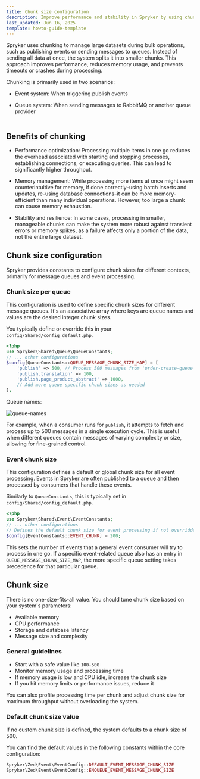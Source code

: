 ```yaml
---
title: Chunk size configuration
description: Improve performance and stability in Spryker by using chunking for bulk operations. Configure chunk sizes for events and queues to optimize memory use, throughput, and resilience.
last_updated: Jun 16, 2025
template: howto-guide-template
---
```



Spryker uses chunking to manage large datasets during bulk operations, such as publishing events or sending messages to queues. Instead of sending all data at once, the system splits it into smaller chunks. This approach improves performance, reduces memory usage, and prevents timeouts or crashes during processing.

Chunking is primarily used in two scenarios:

- Event system: When triggering publish events

- Queue system: When sending messages to RabbitMQ or another queue provider


<!-- draw.io diagram -->
<div class="mxgraph" style="max-width:100%;border:1px solid transparent;" data-mxgraph="{&quot;highlight&quot;:&quot;#0000ff&quot;,&quot;nav&quot;:true,&quot;resize&quot;:true,&quot;dark-mode&quot;:&quot;auto&quot;,&quot;toolbar&quot;:&quot;zoom layers tags lightbox&quot;,&quot;edit&quot;:&quot;_blank&quot;,&quot;xml&quot;:&quot;&lt;mxfile host=\&quot;ac.draw.io\&quot; agent=\&quot;Mozilla/5.0 (Macintosh; Intel Mac OS X 10_15_7) AppleWebKit/537.36 (KHTML, like Gecko) Chrome/140.0.0.0 Safari/537.36\&quot; version=\&quot;28.2.3\&quot;&gt;\n  &lt;diagram id=\&quot;OwtX2WE343LPe51k21Z6\&quot; name=\&quot;Page-1\&quot;&gt;\n    &lt;mxGraphModel dx=\&quot;1239\&quot; dy=\&quot;15\&quot; grid=\&quot;1\&quot; gridSize=\&quot;10\&quot; guides=\&quot;1\&quot; tooltips=\&quot;1\&quot; connect=\&quot;1\&quot; arrows=\&quot;1\&quot; fold=\&quot;1\&quot; page=\&quot;1\&quot; pageScale=\&quot;1\&quot; pageWidth=\&quot;827\&quot; pageHeight=\&quot;1169\&quot; math=\&quot;0\&quot; shadow=\&quot;0\&quot;&gt;\n      &lt;root&gt;\n        &lt;mxCell id=\&quot;0\&quot; /&gt;\n        &lt;mxCell id=\&quot;1\&quot; parent=\&quot;0\&quot; /&gt;\n        &lt;mxCell id=\&quot;dQrSTI_mmpNdN6wkRnZ8-1\&quot; value=\&quot;\&quot; style=\&quot;rounded=0;whiteSpace=wrap;html=1;strokeColor=#33CCA6;\&quot; parent=\&quot;1\&quot; vertex=\&quot;1\&quot;&gt;\n          &lt;mxGeometry x=\&quot;830\&quot; y=\&quot;1542.75\&quot; width=\&quot;820\&quot; height=\&quot;235.51\&quot; as=\&quot;geometry\&quot; /&gt;\n        &lt;/mxCell&gt;\n        &lt;mxCell id=\&quot;dQrSTI_mmpNdN6wkRnZ8-2\&quot; value=\&quot;\&quot; style=\&quot;shape=cylinder3;whiteSpace=wrap;html=1;boundedLbl=1;backgroundOutline=1;size=15;rotation=90;fillColor=#33CCA6;opacity=40;\&quot; parent=\&quot;1\&quot; vertex=\&quot;1\&quot;&gt;\n          &lt;mxGeometry x=\&quot;996.7699999999999\&quot; y=\&quot;1460\&quot; width=\&quot;118.32\&quot; height=\&quot;416.08\&quot; as=\&quot;geometry\&quot; /&gt;\n        &lt;/mxCell&gt;\n        &lt;mxCell id=\&quot;dQrSTI_mmpNdN6wkRnZ8-3\&quot; value=\&quot;\&quot; style=\&quot;rounded=0;whiteSpace=wrap;html=1;dashed=1;fillColor=default;opacity=50;\&quot; parent=\&quot;1\&quot; vertex=\&quot;1\&quot;&gt;\n          &lt;mxGeometry x=\&quot;1051.1099999999997\&quot; y=\&quot;1629.73\&quot; width=\&quot;162.89\&quot; height=\&quot;80\&quot; as=\&quot;geometry\&quot; /&gt;\n        &lt;/mxCell&gt;\n        &lt;mxCell id=\&quot;dQrSTI_mmpNdN6wkRnZ8-4\&quot; value=\&quot;Message\&quot; style=\&quot;rounded=1;whiteSpace=wrap;html=1;fillColor=#fff2cc;strokeColor=#d6b656;fontSize=10;\&quot; parent=\&quot;1\&quot; vertex=\&quot;1\&quot;&gt;\n          &lt;mxGeometry x=\&quot;1061.6099999999997\&quot; y=\&quot;1641.32\&quot; width=\&quot;62.89\&quot; height=\&quot;60\&quot; as=\&quot;geometry\&quot; /&gt;\n        &lt;/mxCell&gt;\n        &lt;mxCell id=\&quot;dQrSTI_mmpNdN6wkRnZ8-5\&quot; value=\&quot;&amp;lt;font style=&amp;quot;font-size: 10px;&amp;quot;&amp;gt;Message&amp;lt;/font&amp;gt;\&quot; style=\&quot;rounded=1;whiteSpace=wrap;html=1;fillColor=#fff2cc;strokeColor=#d6b656;fontSize=10;\&quot; parent=\&quot;1\&quot; vertex=\&quot;1\&quot;&gt;\n          &lt;mxGeometry x=\&quot;1140.6099999999997\&quot; y=\&quot;1641.32\&quot; width=\&quot;62.89\&quot; height=\&quot;60\&quot; as=\&quot;geometry\&quot; /&gt;\n        &lt;/mxCell&gt;\n        &lt;mxCell id=\&quot;dQrSTI_mmpNdN6wkRnZ8-6\&quot; value=\&quot;Message\&quot; style=\&quot;rounded=1;whiteSpace=wrap;html=1;fillColor=#fff2cc;strokeColor=#d6b656;fontSize=10;\&quot; parent=\&quot;1\&quot; vertex=\&quot;1\&quot;&gt;\n          &lt;mxGeometry x=\&quot;953.9999999999999\&quot; y=\&quot;1641.32\&quot; width=\&quot;62.89\&quot; height=\&quot;60\&quot; as=\&quot;geometry\&quot; /&gt;\n        &lt;/mxCell&gt;\n        &lt;mxCell id=\&quot;dQrSTI_mmpNdN6wkRnZ8-7\&quot; value=\&quot;Message\&quot; style=\&quot;rounded=1;whiteSpace=wrap;html=1;fillColor=#fff2cc;strokeColor=#d6b656;fontSize=10;\&quot; parent=\&quot;1\&quot; vertex=\&quot;1\&quot;&gt;\n          &lt;mxGeometry x=\&quot;865.9999999999999\&quot; y=\&quot;1641.32\&quot; width=\&quot;62.89\&quot; height=\&quot;60\&quot; as=\&quot;geometry\&quot; /&gt;\n        &lt;/mxCell&gt;\n        &lt;mxCell id=\&quot;dQrSTI_mmpNdN6wkRnZ8-8\&quot; value=\&quot;\&quot; style=\&quot;verticalLabelPosition=bottom;shadow=0;dashed=1;align=center;html=1;verticalAlign=top;strokeWidth=3;shape=mxgraph.mockup.markup.line;strokeColor=#FFFFFF;rotation=90;\&quot; parent=\&quot;1\&quot; vertex=\&quot;1\&quot;&gt;\n          &lt;mxGeometry x=\&quot;883.1899999999999\&quot; y=\&quot;1660.3600000000001\&quot; width=\&quot;121.27\&quot; height=\&quot;20\&quot; as=\&quot;geometry\&quot; /&gt;\n        &lt;/mxCell&gt;\n        &lt;mxCell id=\&quot;dQrSTI_mmpNdN6wkRnZ8-9\&quot; value=\&quot;\&quot; style=\&quot;verticalLabelPosition=bottom;shadow=0;dashed=1;align=center;html=1;verticalAlign=top;strokeWidth=3;shape=mxgraph.mockup.markup.line;strokeColor=#FFFFFF;rotation=90;\&quot; parent=\&quot;1\&quot; vertex=\&quot;1\&quot;&gt;\n          &lt;mxGeometry x=\&quot;972.16\&quot; y=\&quot;1658.4\&quot; width=\&quot;117.32\&quot; height=\&quot;20\&quot; as=\&quot;geometry\&quot; /&gt;\n        &lt;/mxCell&gt;\n        &lt;mxCell id=\&quot;dQrSTI_mmpNdN6wkRnZ8-10\&quot; value=\&quot;&amp;lt;font style=&amp;quot;font-size: 10px;&amp;quot;&amp;gt;&amp;lt;b&amp;gt;Chunk&amp;lt;/b&amp;gt;&amp;lt;/font&amp;gt;\&quot; style=\&quot;text;html=1;strokeColor=none;fillColor=none;align=center;verticalAlign=middle;whiteSpace=wrap;rounded=0;\&quot; parent=\&quot;1\&quot; vertex=\&quot;1\&quot;&gt;\n          &lt;mxGeometry x=\&quot;1101.85\&quot; y=\&quot;1605.73\&quot; width=\&quot;60\&quot; height=\&quot;30\&quot; as=\&quot;geometry\&quot; /&gt;\n        &lt;/mxCell&gt;\n        &lt;mxCell id=\&quot;dQrSTI_mmpNdN6wkRnZ8-11\&quot; value=\&quot;&amp;lt;font style=&amp;quot;font-size: 10px;&amp;quot;&amp;gt;&amp;lt;span&amp;gt;Message Queue&amp;lt;/span&amp;gt;&amp;lt;/font&amp;gt;\&quot; style=\&quot;text;html=1;strokeColor=none;fillColor=none;align=center;verticalAlign=middle;whiteSpace=wrap;rounded=0;fontStyle=0\&quot; parent=\&quot;1\&quot; vertex=\&quot;1\&quot;&gt;\n          &lt;mxGeometry x=\&quot;987.9999999999999\&quot; y=\&quot;1581.68\&quot; width=\&quot;110\&quot; height=\&quot;30\&quot; as=\&quot;geometry\&quot; /&gt;\n        &lt;/mxCell&gt;\n        &lt;mxCell id=\&quot;dQrSTI_mmpNdN6wkRnZ8-12\&quot; style=\&quot;edgeStyle=orthogonalEdgeStyle;rounded=0;orthogonalLoop=1;jettySize=auto;html=1;entryX=0;entryY=0.5;entryDx=0;entryDy=0;endArrow=classicThin;endFill=1;exitX=0.455;exitY=0;exitDx=0;exitDy=0;exitPerimeter=0;\&quot; parent=\&quot;1\&quot; source=\&quot;dQrSTI_mmpNdN6wkRnZ8-2\&quot; target=\&quot;dQrSTI_mmpNdN6wkRnZ8-15\&quot; edge=\&quot;1\&quot;&gt;\n          &lt;mxGeometry relative=\&quot;1\&quot; as=\&quot;geometry\&quot;&gt;\n            &lt;mxPoint x=\&quot;1275.7199999999998\&quot; y=\&quot;1663.33\&quot; as=\&quot;sourcePoint\&quot; /&gt;\n            &lt;mxPoint x=\&quot;1330.7199999999998\&quot; y=\&quot;1663.33\&quot; as=\&quot;targetPoint\&quot; /&gt;\n          &lt;/mxGeometry&gt;\n        &lt;/mxCell&gt;\n        &lt;mxCell id=\&quot;dQrSTI_mmpNdN6wkRnZ8-13\&quot; style=\&quot;edgeStyle=orthogonalEdgeStyle;rounded=0;orthogonalLoop=1;jettySize=auto;html=1;endArrow=classicThin;endFill=1;exitX=0.991;exitY=0.422;exitDx=0;exitDy=0;exitPerimeter=0;\&quot; parent=\&quot;1\&quot; edge=\&quot;1\&quot;&gt;\n          &lt;mxGeometry relative=\&quot;1\&quot; as=\&quot;geometry\&quot;&gt;\n            &lt;mxPoint x=\&quot;1477.23\&quot; y=\&quot;1650.27\&quot; as=\&quot;sourcePoint\&quot; /&gt;\n            &lt;mxPoint x=\&quot;1543.8899999999999\&quot; y=\&quot;1649.75\&quot; as=\&quot;targetPoint\&quot; /&gt;\n            &lt;Array as=\&quot;points\&quot;&gt;\n              &lt;mxPoint x=\&quot;1543.8899999999999\&quot; y=\&quot;1650.75\&quot; /&gt;\n            &lt;/Array&gt;\n          &lt;/mxGeometry&gt;\n        &lt;/mxCell&gt;\n        &lt;mxCell id=\&quot;dQrSTI_mmpNdN6wkRnZ8-14\&quot; value=\&quot;&amp;lt;font style=&amp;quot;&amp;quot;&amp;gt;&amp;lt;br&amp;gt;&amp;lt;font style=&amp;quot;font-size: 8px;&amp;quot;&amp;gt;Database&amp;lt;/font&amp;gt;&amp;lt;/font&amp;gt;\&quot; style=\&quot;strokeWidth=2;html=1;shape=mxgraph.flowchart.database;whiteSpace=wrap;fillColor=#33CCA6;strokeColor=#FFFFFF;fontColor=#000000;\&quot; parent=\&quot;1\&quot; vertex=\&quot;1\&quot;&gt;\n          &lt;mxGeometry x=\&quot;1566.8899999999999\&quot; y=\&quot;1624.75\&quot; width=\&quot;55\&quot; height=\&quot;70\&quot; as=\&quot;geometry\&quot; /&gt;\n        &lt;/mxCell&gt;\n        &lt;mxCell id=\&quot;dQrSTI_mmpNdN6wkRnZ8-15\&quot; value=\&quot;\&quot; style=\&quot;rounded=0;whiteSpace=wrap;html=1;fillColor=#dae8fc;strokeColor=#6c8ebf;\&quot; parent=\&quot;1\&quot; vertex=\&quot;1\&quot;&gt;\n          &lt;mxGeometry x=\&quot;1338.31\&quot; y=\&quot;1582.75\&quot; width=\&quot;120\&quot; height=\&quot;160\&quot; as=\&quot;geometry\&quot; /&gt;\n        &lt;/mxCell&gt;\n        &lt;mxCell id=\&quot;dQrSTI_mmpNdN6wkRnZ8-16\&quot; value=\&quot;&amp;lt;font style=&amp;quot;font-size: 10px;&amp;quot;&amp;gt;Chunk&amp;lt;/font&amp;gt;\&quot; style=\&quot;text;html=1;strokeColor=none;fillColor=none;align=center;verticalAlign=middle;whiteSpace=wrap;rounded=0;\&quot; parent=\&quot;1\&quot; vertex=\&quot;1\&quot;&gt;\n          &lt;mxGeometry x=\&quot;1268.8899999999999\&quot; y=\&quot;1637.75\&quot; width=\&quot;60\&quot; height=\&quot;30\&quot; as=\&quot;geometry\&quot; /&gt;\n        &lt;/mxCell&gt;\n        &lt;mxCell id=\&quot;dQrSTI_mmpNdN6wkRnZ8-17\&quot; value=\&quot;&amp;lt;font style=&amp;quot;font-size: 10px;&amp;quot;&amp;gt;DB Transactions&amp;lt;/font&amp;gt;\&quot; style=\&quot;text;html=1;strokeColor=none;fillColor=none;align=center;verticalAlign=middle;whiteSpace=wrap;rounded=0;\&quot; parent=\&quot;1\&quot; vertex=\&quot;1\&quot;&gt;\n          &lt;mxGeometry x=\&quot;1480.2199999999998\&quot; y=\&quot;1607.75\&quot; width=\&quot;60\&quot; height=\&quot;30\&quot; as=\&quot;geometry\&quot; /&gt;\n        &lt;/mxCell&gt;\n        &lt;mxCell id=\&quot;dQrSTI_mmpNdN6wkRnZ8-18\&quot; value=\&quot;&amp;lt;font style=&amp;quot;font-size: 10px;&amp;quot;&amp;gt;Message&amp;lt;/font&amp;gt;\&quot; style=\&quot;rounded=1;whiteSpace=wrap;html=1;fillColor=#fff2cc;strokeColor=#d6b656;fontSize=10;\&quot; parent=\&quot;1\&quot; vertex=\&quot;1\&quot;&gt;\n          &lt;mxGeometry x=\&quot;1366.1099999999997\&quot; y=\&quot;1596.73\&quot; width=\&quot;62.89\&quot; height=\&quot;60\&quot; as=\&quot;geometry\&quot; /&gt;\n        &lt;/mxCell&gt;\n        &lt;mxCell id=\&quot;dQrSTI_mmpNdN6wkRnZ8-19\&quot; value=\&quot;&amp;lt;font style=&amp;quot;font-size: 10px;&amp;quot;&amp;gt;Message&amp;lt;/font&amp;gt;\&quot; style=\&quot;rounded=1;whiteSpace=wrap;html=1;fillColor=#fff2cc;strokeColor=#d6b656;fontSize=10;\&quot; parent=\&quot;1\&quot; vertex=\&quot;1\&quot;&gt;\n          &lt;mxGeometry x=\&quot;1366.87\&quot; y=\&quot;1669.26\&quot; width=\&quot;62.89\&quot; height=\&quot;60\&quot; as=\&quot;geometry\&quot; /&gt;\n        &lt;/mxCell&gt;\n        &lt;mxCell id=\&quot;dQrSTI_mmpNdN6wkRnZ8-20\&quot; value=\&quot;&amp;lt;font style=&amp;quot;font-size: 10px;&amp;quot;&amp;gt;&amp;lt;span&amp;gt;Processing&amp;lt;/span&amp;gt;&amp;lt;/font&amp;gt;\&quot; style=\&quot;text;html=1;strokeColor=none;fillColor=none;align=center;verticalAlign=middle;whiteSpace=wrap;rounded=0;fontStyle=0\&quot; parent=\&quot;1\&quot; vertex=\&quot;1\&quot;&gt;\n          &lt;mxGeometry x=\&quot;1343.31\&quot; y=\&quot;1555.7\&quot; width=\&quot;110\&quot; height=\&quot;30\&quot; as=\&quot;geometry\&quot; /&gt;\n        &lt;/mxCell&gt;\n        &lt;mxCell id=\&quot;dQrSTI_mmpNdN6wkRnZ8-21\&quot; style=\&quot;edgeStyle=orthogonalEdgeStyle;rounded=0;orthogonalLoop=1;jettySize=auto;html=1;endArrow=classicThin;endFill=1;exitX=0.991;exitY=0.422;exitDx=0;exitDy=0;exitPerimeter=0;\&quot; parent=\&quot;1\&quot; edge=\&quot;1\&quot;&gt;\n          &lt;mxGeometry relative=\&quot;1\&quot; as=\&quot;geometry\&quot;&gt;\n            &lt;mxPoint x=\&quot;1477.23\&quot; y=\&quot;1670.27\&quot; as=\&quot;sourcePoint\&quot; /&gt;\n            &lt;mxPoint x=\&quot;1543.8899999999999\&quot; y=\&quot;1669.75\&quot; as=\&quot;targetPoint\&quot; /&gt;\n            &lt;Array as=\&quot;points\&quot;&gt;\n              &lt;mxPoint x=\&quot;1543.8899999999999\&quot; y=\&quot;1670.75\&quot; /&gt;\n            &lt;/Array&gt;\n          &lt;/mxGeometry&gt;\n        &lt;/mxCell&gt;\n      &lt;/root&gt;\n    &lt;/mxGraphModel&gt;\n  &lt;/diagram&gt;\n&lt;/mxfile&gt;\n&quot;}"></div>
<script type="text/javascript" src="https://viewer.diagrams.net/js/viewer-static.min.js"></script>


 
## Benefits of chunking

- Performance optimization: Processing multiple items in one go reduces the overhead associated with starting and stopping processes, establishing connections, or executing queries. This can lead to significantly higher throughput.

- Memory management: While processing more items at once might seem counterintuitive for memory, if done correctly–using batch inserts and updates, re-using database connections–it can be more memory-efficient than many individual operations. However, too large a chunk can cause memory exhaustion.

- Stability and resilience: In some cases, processing in smaller, manageable chunks can make the system more robust against transient errors or memory spikes, as a failure affects only a portion of the data, not the entire large dataset.


## Chunk size configuration

Spryker provides constants to configure chunk sizes for different contexts, primarily for message queues and event processing.

### Chunk size per queue

This configuration is used to define specific chunk sizes for different message queues. It's an associative array where keys are queue names and values are the desired integer chunk sizes.

You typically define or override this in your `config/Shared/config_default.php`.


```php
<?php
use Spryker\Shared\Queue\QueueConstants;
// ... other configurations
$config[QueueConstants::QUEUE_MESSAGE_CHUNK_SIZE_MAP] = [
    'publish' => 500, // Process 500 messages from 'order-create-queue' at once
    'publish.translation' => 100, 
    'publish.page_product_abstract' => 1000, 
    // Add more queue specific chunk sizes as needed
];
```

Queue names:


![queue-names](https://spryker.s3.eu-central-1.amazonaws.com/docs/dg/dev/backend-development/data-manipulation/data-publishing/configurartion/chunk-size-configuration.md/queue-names.png)

For example, when a consumer runs for `publish`, it attempts to fetch and process up to 500 messages in a single execution cycle. This is useful when different queues contain messages of varying complexity or size, allowing for fine-grained control.

### Event chunk size

This configuration defines a default or global chunk size for all event processing. Events in Spryker are often published to a queue and then processed by consumers that handle these events.

Similarly to `QueueConstants`, this is typically set in `config/Shared/config_default.php`.


```php
<?php
use Spryker\Shared\Event\EventConstants;
// ... other configurations
// Defines the default chunk size for event processing if not overridden by a specific queue config
$config[EventConstants::EVENT_CHUNK] = 200;
```

This sets the number of events that a general event consumer will try to process in one go. If a specific event-related queue also has an entry in `QUEUE_MESSAGE_CHUNK_SIZE_MAP`, the more specific queue setting takes precedence for that particular queue.

## Chunk size

There is no one-size-fits-all value. You should tune chunk size based on your system's parameters:

- Available memory
- CPU performance
- Storage and database latency
- Message size and complexity

### General guidelines

- Start with a safe value like `100-500`
- Monitor memory usage and processing time
- If memory usage is low and CPU idle, increase the chunk size
- If you hit memory limits or performance issues, reduce it

You can also profile processing time per chunk and adjust chunk size for maximum throughput without overloading the system.

### Default chunk size value

If no custom chunk size is defined, the system defaults to a chunk size of 500.

You can find the default values in the following constants within the core configuration:

```php
Spryker\Zed\Event\EventConfig::DEFAULT_EVENT_MESSAGE_CHUNK_SIZE
Spryker\Zed\Event\EventConfig::ENQUEUE_EVENT_MESSAGE_CHUNK_SIZE
```


